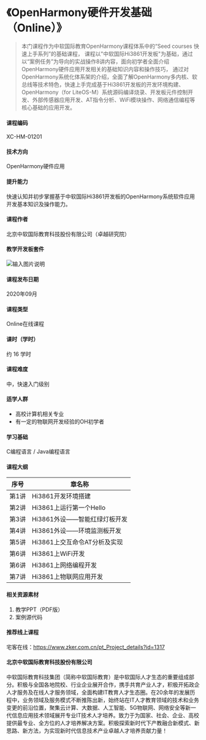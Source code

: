 # 《OpenHarmony硬件开发基础（Online）》

> 本门课程作为中软国际教育OpenHarmony课程体系中的“Seed courses 快速上手系列”的基础课程，
课程以"中软国际Hi3861开发板"为基础，通过以“案例任务”为导向的实战操作8讲内容，面向初学者全面介绍OpenHarmony硬件应用开发相关的基础知识内容和操作技巧，
通过对OpenHarmony系统化体系架的介绍，全面了解OpenHarmony多内核、软总线等技术特色，快速上手完成基于Hi3861开发板的开发环境构建、OpenHarmony（for LiteOS-M）系统源码编译烧录、开发板元件控制开发、外部传感器应用开发、AT指令分析、WiFi模块操作、网络通信编程等核心基础的应用开发。

#### 课程编码
XC-HM-01201

#### 技术方向
OpenHarmony硬件应用

#### 提升能力
快速认知并初步掌握基于中软国际Hi3861开发板的OpenHarmony系统软件应用开发基本知识及操作能力。

#### 课程作者
北京中软国际教育科技股份有限公司（卓越研究院）

#### 教学开发板套件
![输入图片说明](https://images.gitee.com/uploads/images/2021/0521/114011_51288dcf_9099564.jpeg "1.jpg")

#### 课程发布日期
2020年09月

#### 课程类型
Online在线课程

#### 课时（学时）
约 16 学时

#### 课程难度
中，快速入门级别

#### 适学人群
* 高校计算机相关专业
* 有一定的物联网开发经验的OH初学者

#### 学习基础
C编程语言 / Java编程语言

#### 课程大纲
|  序号   | 章名称  |
|  ----  | ----  |
| 第1讲 | Hi3861开发环境搭建 |
| 第2讲 | Hi3861上运行第一个Hello |
| 第3讲 | Hi3861外设——智能红绿灯板开发 |
| 第4讲 | Hi3861外设——环境监测板开发 |
| 第5讲 | Hi3861上交互命令AT分析及实现  |
| 第6讲 | Hi3861上WiFi开发 |
| 第6讲 | Hi3861上网络编程开发 |
| 第7讲 | Hi3861上物联网应用开发 |
</font>

#### 相关资源素材
1. 教学PPT（PDF版）
2. 案例源代码

#### 推荐线上课程
宅客在线：https://www.zker.com.cn/pt_Project_details?id=1317

#### 北京中软国际教育科技股份有限公司
中软国际教育科技集团（简称中软国际教育）是中软国际人才生态的重要组成部分。积极与全国各地院校、行业企业展开合作，携手共育产业人才，积极开拓政企人才服务及在线人才服务领域，全面构建IT教育人才生态圈。在20余年的发展历程中，业务领域及服务模式不断推陈出新，始终站在IT人才教育领域的技术和业务变更的前沿位置，聚集云计算、大数据、人工智能、5G物联网、网络安全等新一代信息应用技术领域展开专业IT技术人才培养。致力于为国家、社会、企业、高校提供最专业、全方位的人才培养解决方案。积极探索新时代下产教融合新模式、新思路、新方法，为实现新时代信息技术产业卓越人才培养贡献力量！